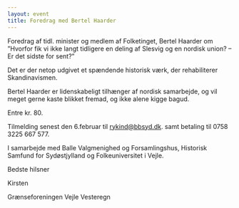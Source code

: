 ```yaml
---
layout: event
title: Foredrag med Bertel Haarder
---
```


Foredrag af tidl. minister og medlem af Folketinget, Bertel Haarder om ”Hvorfor fik vi ikke langt tidligere en deling af Slesvig og en nordisk union? – Er det sidste for sent?”

Det er der netop udgivet et spændende historisk værk, der rehabiliterer Skandinavismen.

Bertel Haarder er lidenskabeligt tilhænger af nordisk samarbejde, og vil meget gerne kaste blikket fremad, og ikke alene kigge bagud.

Entre kr. 80.

Tilmelding senest den 6.februar til [rykind@bbsyd.dk](mailto:rykind@bbsyd.dk). samt betaling til 0758 3225 667 577.

I samarbejde med Balle Valgmenighed og Forsamlingshus, Historisk Samfund for Sydøstjylland og Folkeuniversitet i Vejle.

Bedste hilsner

Kirsten

Grænseforeningen Vejle Vesteregn
